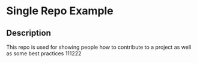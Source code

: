 # Single Repo Example

## Description
This repo is used for showing people how to contribute to a project as well as some best practices
111222
